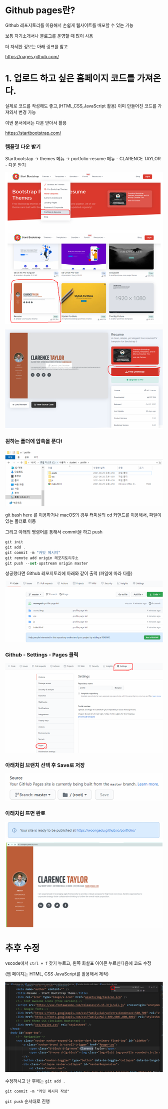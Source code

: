 # Github pages란?

Github 레포지토리를 이용해서 손쉽게 웹사이트를 배포할 수 있는 기능

보통 자기소개서나 블로그를 운영할 때 많이 사용

더 자세한 정보는 아래 링크를 참고

https://pages.github.com/

# 1. 업로드 하고 싶은 홈페이지 코드를 가져온다.

실제로 코드를 작성해도 좋고,(HTML,CSS,JavaScript 활용) 이미 만들어진 코드를 가져와서 변경  가능

이번 문서에서는 다운 받아서 활용

https://startbootstrap.com/

### 템플릿 다운 받기

Startbootstap → themes 메뉴 → portfolio-resume 메뉴 - CLARENCE TAYLOR - 다운 받기

![image-20210626171227303](picture/image-20210626171227303.png)

![image-20210626171255267](picture/image-20210626171255267.png)

### 원하는 폴더에 압축을 푼다!

![image-20210626171321902](picture/image-20210626171321902.png)

git bash here 를 이용하거나 macOS의 경우 터미널의 cd 커맨드를 이용해서, 파일이 있는 폴더로 이동

그리고 아래의 명령어를 통해서 commit을 하고 push

```jsx
git init
git add .
git commit -m "커밋 메시지"
git remote add origin 레포지토리주소
git push --set-upstream origin master
```

성공했다면 Github 레포지토리에 아래와 같이 출력 (파일에 따라 다름)

![image-20210626171401986](picture/image-20210626171401986.png)

### Github - Settings - Pages 클릭

![image-20210626171428336](picture/image-20210626171428336.png)

### 아래처럼 브랜치 선택 후 Save로 저장

![image-20210626171450623](picture/image-20210626171450623.png)

### 아래처럼 뜨면 완료

![image-20210626171515455](picture/image-20210626171515455.png)

# 추후 수정

vscode에서 `ctrl + f` 찾기 누르고, 왼쪽 화살표 아이콘 누르신다음에 코드 수정

(웹 페이지는 HTML, CSS JavaScript를 활용해서 제작)

![image-20210626171607861](picture/image-20210626171607861.png)



수정하시고 난 후에는 `git add .`

```
git commit -m "커밋 메시지 작성"
```

`git push` 순서대로 진행

